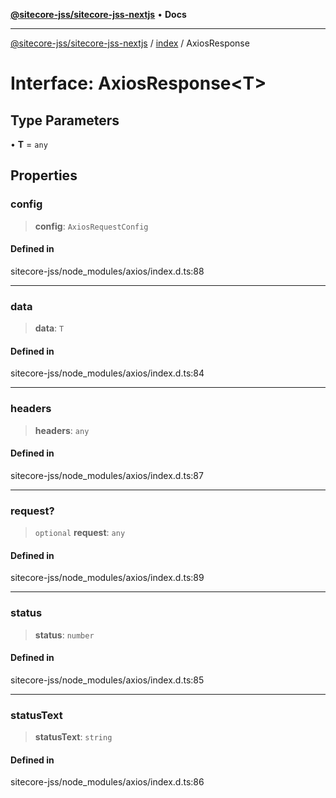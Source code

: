 [**@sitecore-jss/sitecore-jss-nextjs**](../../README.md) • **Docs**

***

[@sitecore-jss/sitecore-jss-nextjs](../../README.md) / [index](../README.md) / AxiosResponse

# Interface: AxiosResponse\<T\>

## Type Parameters

• **T** = `any`

## Properties

### config

> **config**: `AxiosRequestConfig`

#### Defined in

sitecore-jss/node\_modules/axios/index.d.ts:88

***

### data

> **data**: `T`

#### Defined in

sitecore-jss/node\_modules/axios/index.d.ts:84

***

### headers

> **headers**: `any`

#### Defined in

sitecore-jss/node\_modules/axios/index.d.ts:87

***

### request?

> `optional` **request**: `any`

#### Defined in

sitecore-jss/node\_modules/axios/index.d.ts:89

***

### status

> **status**: `number`

#### Defined in

sitecore-jss/node\_modules/axios/index.d.ts:85

***

### statusText

> **statusText**: `string`

#### Defined in

sitecore-jss/node\_modules/axios/index.d.ts:86
